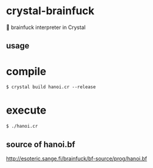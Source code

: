 # crystal-brainfuck

🤯 brainfuck interpreter in Crystal

## usage

# compile

`$ crystal build hanoi.cr --release`

# execute

`$ ./hanoi.cr`

## source of hanoi.bf

http://esoteric.sange.fi/brainfuck/bf-source/prog/hanoi.bf
